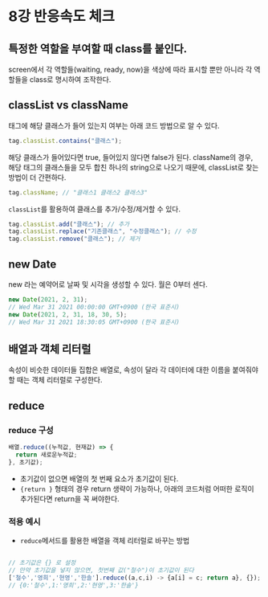 # 8강 반응속도 체크

## 특정한 역할을 부여할 때 class를 붙인다.

screen에서 각 역할들(waiting, ready, now)을 색상에 따라 표시할 뿐만 아니라 각 역할들을 class로 명시하여 조작한다.

## classList vs className

태그에 해당 클래스가 들어 있는지 여부는 아래 코드 방법으로 알 수 있다.

```javascript
tag.classList.contains("클래스");
```

해당 클래스가 들어있다면 true, 들어있지 않다면 false가 된다.
className의 경우, 해당 태그의 클래스들을 모두 합친 하나의 string으로 나오기 때문에, classList로 찾는 방법이 더 간편하다.

```javascript
tag.className; // "클래스1 클래스2 클래스3"
```

`classList`를 활용하여 클래스를 추가/수정/제거할 수 있다.

```javascript
tag.classList.add("클래스"); // 추가
tag.classList.replace("기존클래스", "수정클래스"); // 수정
tag.classList.remove("클래스"); // 제거
```

## new Date

new 라는 예약어로 날짜 및 시각을 생성할 수 있다.
월은 0부터 센다.

```javascript
new Date(2021, 2, 31);
// Wed Mar 31 2021 00:00:00 GMT+0900 (한국 표준시)
new Date(2021, 2, 31, 18, 30, 5);
// Wed Mar 31 2021 18:30:05 GMT+0900 (한국 표준시)
```

## 배열과 객체 리터럴

속성이 비슷한 데이터들 집합은 배열로, 속성이 달라 각 데이터에 대한 이름을 붙여줘야할 때는 객체 리터럴로 구성한다.

## reduce

### reduce 구성

```javascript
배열.reduce((누적값, 현재값) => {
  return 새로운누적값;
}, 초기값);
```

- 초기값이 없으면 배열의 첫 번째 요소가 초기값이 된다.
- `{return }` 형태의 경우 return 생략이 가능하나, 아래의 코드처럼 어떠한 로직이 추가된다면 return을 꼭 써야한다.

### 적용 예시

- `reduce`메서드를 활용한 배열을 객체 리터럴로 바꾸는 방법

```javascript

// 초기값은 {} 로 설정
// 만약 초기값을 넣지 않으면, 첫번째 값("철수")이 초기값이 된다
['철수','영희','현영','한솔'].reduce((a,c,i) -> {a[i] = c; return a}, {});
// {0:'철수',1:'영희',2:'현영',3:'한솔'}
```
